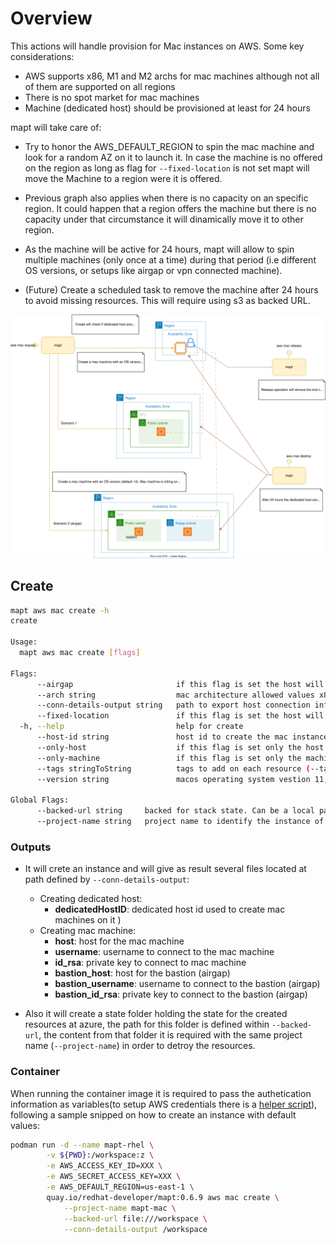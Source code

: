 # Overview

This actions will handle provision for Mac instances on AWS. Some key considerations:

* AWS supports x86, M1 and M2 archs for mac machines although not all of them are supported on all regions
* There is no spot market for mac machines
* Machine (dedicated host) should be provisioned at least for 24 hours

mapt will take care of:

* Try to honor the AWS_DEFAULT_REGION to spin the mac machine and look for a random AZ on it to launch it. In case the machine is no offered on the region as long as flag for `--fixed-location` is not set mapt will move the Machine to a region were it is offered.

* Previous graph also applies when there is no capacity on an specific region. It could happen that a region offers the machine but there is no capacity under that circumstance it will dinamically move it to other region.

* As the machine will be active for 24 hours, mapt will allow to spin multiple machines (only once at a time) during that period (i.e different OS versions, or setups like airgap or vpn connected machine).

* (Future) Create a scheduled task to remove the machine after 24 hours to avoid missing resources. This will require using s3 as backed URL.

![Mac](./mac.svg)

## Create

```bash
mapt aws mac create -h 
create

Usage:
  mapt aws mac create [flags]

Flags:
      --airgap                       if this flag is set the host will be created as airgap machine. Access will done through a bastion
      --arch string                  mac architecture allowed values x86, m1, m2. Default to m2 (default "m2")
      --conn-details-output string   path to export host connection information (host, username and privateKey)
      --fixed-location               if this flag is set the host will be created only on the region set by the AWS Env (AWS_DEFAULT_REGION)
  -h, --help                         help for create
      --host-id string               host id to create the mac instance. If the param is not pass the dedicated host will be created
      --only-host                    if this flag is set only the host will be created / destroyed
      --only-machine                 if this flag is set only the machine will be destroyed
      --tags stringToString          tags to add on each resource (--tags name1=value1,name2=value2) (default [])
      --version string               macos operating system vestion 11, 12 on x86 and m1; 13 on all archs. Default to 13 (default "14")

Global Flags:
      --backed-url string     backed for stack state. Can be a local path with format file:///path/subpath or s3 s3://existing-bucket
      --project-name string   project name to identify the instance of the stack
```

### Outputs

* It will crete an instance and will give as result several files located at path defined by `--conn-details-output`:
  * Creating dedicated host:
    * **dedicatedHostID**: dedicated host id used to create mac machines on it )
  * Creating mac machine:
    * **host**: host for the mac machine
    * **username**: username to connect to the mac machine
    * **id_rsa**: private key to connect to mac machine
    * **bastion_host**: host for the bastion (airgap)
    * **bastion_username**: username to connect to the bastion (airgap)
    * **bastion_id_rsa**: private key to connect to the bastion (airgap)

* Also it will create a state folder holding the state for the created resources at azure, the path for this folder is defined within `--backed-url`, the content from that folder it is required with the same project name (`--project-name`) in order to detroy the resources.

### Container

When running the container image it is required to pass the authetication information as variables(to setup AWS credentials there is a [helper script](./../../hacks/aws_setup.sh)), following a sample snipped on how to create an instance with default values:  

```bash
podman run -d --name mapt-rhel \
        -v ${PWD}:/workspace:z \
        -e AWS_ACCESS_KEY_ID=XXX \
        -e AWS_SECRET_ACCESS_KEY=XXX \
        -e AWS_DEFAULT_REGION=us-east-1 \
        quay.io/redhat-developer/mapt:0.6.9 aws mac create \
            --project-name mapt-mac \
            --backed-url file:///workspace \
            --conn-details-output /workspace
```